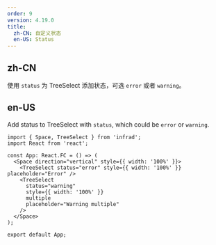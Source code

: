 ```yaml
---
order: 9
version: 4.19.0
title:
  zh-CN: 自定义状态
  en-US: Status
---
```


## zh-CN

使用 `status` 为 TreeSelect 添加状态，可选 `error` 或者 `warning`。

## en-US

Add status to TreeSelect with `status`, which could be `error` or `warning`.

```tsx
import { Space, TreeSelect } from 'infrad';
import React from 'react';

const App: React.FC = () => (
  <Space direction="vertical" style={{ width: '100%' }}>
    <TreeSelect status="error" style={{ width: '100%' }} placeholder="Error" />
    <TreeSelect
      status="warning"
      style={{ width: '100%' }}
      multiple
      placeholder="Warning multiple"
    />
  </Space>
);

export default App;
```
